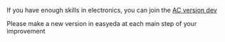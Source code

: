 If you have enough skills in electronics, you can join the [AC version dev](https://u.easyeda.com/join?type=project&key=b2642362910a768d05dcb075a611a4d2&inviter=e63b80a2d0b64d088d67d4a8c7810922)

Please make a new version in easyeda at each main step of your improvement
